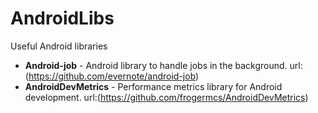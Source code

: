 # AndroidLibs
Useful Android libraries
* **Android-job** - Android library to handle jobs in the background. url: (https://github.com/evernote/android-job)
* **AndroidDevMetrics** - Performance metrics library for Android development. url:(https://github.com/frogermcs/AndroidDevMetrics)
